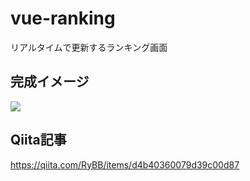 # vue-ranking

リアルタイムで更新するランキング画面

## 完成イメージ

<img src="https://qiita-image-store.s3.ap-northeast-1.amazonaws.com/0/153051/69e1a123-3fc6-2289-96ad-16f7ad6b546b.gif">

## Qiita記事

https://qiita.com/RyBB/items/d4b40360079d39c00d87
